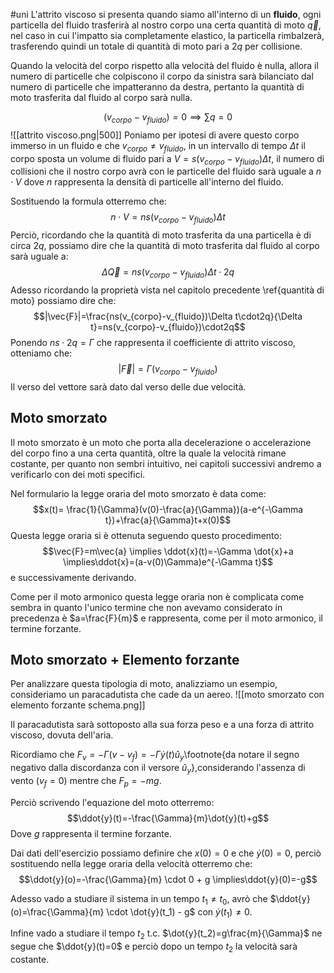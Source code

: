 #uni 
L'attrito viscoso si presenta quando siamo all'interno di un **fluido**, ogni particella del fluido trasferirà al nostro corpo una certa quantità di moto $\vec{q}$, nel caso in cui l'impatto sia completamente elastico, la particella rimbalzerà, trasferendo quindi un totale di quantità di moto pari a $2q$ per collisione.

Quando la velocità del corpo rispetto alla velocità del fluido è nulla, allora il numero di particelle che colpiscono il corpo da sinistra sarà bilanciato dal numero di particelle che impatteranno da destra, pertanto la quantità di moto trasferita dal fluido al corpo sarà nulla.

$$(v_{corpo}-v_{fluido})=0 \implies \sum q=0$$
![[attrito viscoso.png|500]]
Poniamo per ipotesi di avere questo corpo immerso in un fluido e che $v_{corpo} \ne v_{fluido}$, in un intervallo di tempo $\Delta t$ il corpo sposta un volume di fluido pari a $V=s(v_{corpo}-v_{fluido})\Delta t$, il numero di collisioni che il nostro corpo avrà con le particelle del fluido sarà uguale a $n \cdot V$ dove $n$ rappresenta la densità di particelle all'interno del fluido.

Sostituendo la formula otterremo che:
$$n \cdot V=ns(v_{corpo}-v_{fluido})\Delta t$$
Perciò, ricordando che la quantità di moto trasferita da una particella è di circa $2q$, possiamo dire che la quantità di moto trasferita dal fluido al corpo sarà uguale a:
$$\Delta \vec{Q}=ns(v_{corpo}-v_{fluido})\Delta t\cdot2q$$
Adesso ricordando la proprietà vista nel capitolo precedente \ref{quantità di moto} possiamo dire che:
$$|\vec{F}|=\frac{ns(v_{corpo}-v_{fluido})\Delta t\cdot2q}{\Delta t}=ns(v_{corpo}-v_{fluido})\cdot2q$$
Ponendo $ns\cdot2q=\Gamma$ che rappresenta il coefficiente di attrito viscoso, otteniamo che:
$$|\vec{F}|=\Gamma(v_{corpo}-v_{fluido})$$
Il verso del vettore sarà dato dal verso delle due velocità.

## Moto smorzato
Il moto smorzato è un moto che porta alla decelerazione o accelerazione del corpo fino a una certa quantità, oltre la quale la velocità rimane costante, per quanto non sembri intuitivo, nei capitoli successivi andremo a verificarlo con dei moti specifici.

Nel formulario la legge oraria del moto smorzato è data come:
$$x(t)= \frac{1}{\Gamma}(v(0)-\frac{a}{\Gamma})(a-e^{-\Gamma t})+\frac{a}{\Gamma}t+x(0)$$
Questa legge oraria si è ottenuta seguendo questo procedimento:
$$\vec{F}=m\vec{a} \implies \ddot{x}(t)=-\Gamma \dot{x}+a \implies\ddot{x}=(a-v(0)\Gamma)e^{-\Gamma t}$$
e successivamente derivando.

Come per il moto armonico questa legge oraria non è complicata come sembra in quanto l'unico termine che non avevamo considerato in precedenza è $a=\frac{F}{m}$ e rappresenta, come per il moto armonico, il termine forzante.

## Moto smorzato + Elemento forzante
Per analizzare questa tipologia di moto, analizziamo un esempio, consideriamo un paracadutista che cade da un aereo.
![[moto smorzato con elemento forzante schema.png]]

Il paracadutista sarà sottoposto alla sua forza peso e a una forza di attrito viscoso, dovuta dell'aria.

Ricordiamo che $F_v=-\Gamma(v-v_f)=-\Gamma \dot{y}(t)\hat{u}_y$\footnote{da notare il segno negativo dalla discordanza con il versore $\hat{u}_y$},considerando l'assenza di vento ($v_f=0$) mentre che $F_p=-mg$.

Perciò scrivendo l'equazione del moto otterremo:
$$\ddot{y}(t)=-\frac{\Gamma}{m}\dot{y}(t)+g$$
Dove $g$ rappresenta il termine forzante.

Dai dati dell'esercizio possiamo definire che $x(0)=0$ e che $\dot{y}(0)=0$, perciò sostituendo nella legge oraria della velocità otterremo che:
$$\ddot{y}(o)=-\frac{\Gamma}{m} \cdot 0 + g \implies\ddot{y}(0)=-g$$

Adesso vado a studiare il sistema in un tempo $t_1 \ne t_0$, avrò che $\ddot{y}(o)=\frac{\Gamma}{m} \cdot \dot{y}(t_1) - g$ con $\dot{y}(t_1)\ne 0$.
  
Infine vado a studiare il tempo $t_2$ t.c. $\dot{y}(t_2)=g\frac{m}{\Gamma}$ ne segue che $\ddot{y}(t)=0$ e perciò dopo un tempo $t_2$ la velocità sarà costante.